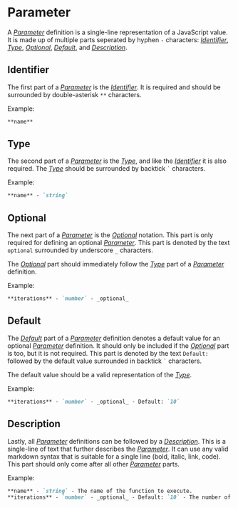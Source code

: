 # Parameter

A [*Parameter*](#parameter) definition is a single-line representation of a JavaScript value. It is made up of multiple parts seperated by hyphen `-` characters: [*Identifier*](#identifier), [*Type*](#type), [*Optional*](#optional), [*Default*](#default), and [*Description*](#description).

## Identifier

The first part of a [*Parameter*](#parameter) is the [*Identifier*](#identifier). It is required and should be surrounded by double-asterisk `**` characters.

Example:

```md
**name**
```

## Type

The second part of a [*Parameter*](#parameter) is the [*Type*](#type), and like the [*Identifier*](#identifier) it is also required. The [*Type*](#type) should be surrounded by backtick `` ` `` characters.

Example:

```md
**name** - `string`
```

## Optional

The next part of a [*Parameter*](#parameter) is the  [*Optional*](#optional) notation. This part is only required for defining an optional [*Parameter*](#parameter). This part is denoted by the text `optional` surrounded by underscore `_` characters.

The [*Optional*](#optional) part should immediately follow the [*Type*](#type) part of a [*Parameter*](#parameter) definition.

Example:

```md
**iterations** - `number` - _optional_
```

## Default

The [*Default*](#default) part of a [*Parameter*](#parameter) definition denotes a default value for an optional [*Parameter*](#parameter) definition. It should only be included if the [*Optional*](#optional) part is too, but it is not required. This part is denoted by the text `Default: ` followed by the default value surrounded in backtick `` ` `` characters.

The default value should be a valid representation of the [*Type*](#type).

Example:

```md
**iterations** - `number` - _optional_ - Default: `10`
```

## Description

Lastly, all [*Parameter*](#parameter) definitions can be followed by a [*Description*](#description). This is a single-line of text that further describes the [*Parameter*](#parameter). It can use any valid markdown syntax that is suitable for a single line (bold, italic, link, code). This part should only come after all other [*Parameter*](#parameter) parts.

Example:

```md
**name** - `string` - The name of the function to execute.
**iterations** - `number` - _optional_ - Default: `10` - The number of times the function `name` will execute.
```
